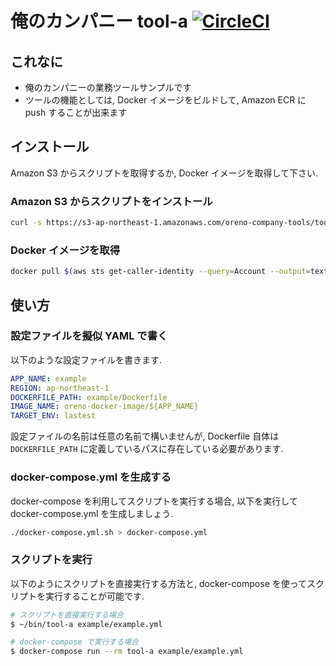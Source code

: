 # 俺のカンパニー tool-a [![CircleCI](https://circleci.com/gh/oreno-tools/tool-a.svg?style=svg)](https://circleci.com/gh/oreno-tools/tool-a)

## これなに

* 俺のカンパニーの業務ツールサンプルです
* ツールの機能としては, Docker イメージをビルドして, Amazon ECR に push することが出来ます

## インストール

Amazon S3 からスクリプトを取得するか, Docker イメージを取得して下さい.

### Amazon S3 からスクリプトをインストール

```sh
curl -s https://s3-ap-northeast-1.amazonaws.com/oreno-company-tools/tool-a/setup.sh | bash
```

### Docker イメージを取得

```sh
docker pull $(aws sts get-caller-identity --query=Account --output=text).dkr.ecr.ap-northeast-1.amazonaws.com/oreno-docker-image/tool-a:latest
```

## 使い方

### 設定ファイルを擬似 YAML で書く

以下のような設定ファイルを書きます.

```yaml
APP_NAME: example
REGION: ap-northeast-1
DOCKERFILE_PATH: example/Dockerfile
IMAGE_NAME: oreno-docker-image/${APP_NAME}
TARGET_ENV: lastest
```

設定ファイルの名前は任意の名前で構いませんが, Dockerfile 自体は `DOCKERFILE_PATH` に定義しているパスに存在している必要があります.

### docker-compose.yml を生成する

docker-compose を利用してスクリプトを実行する場合, 以下を実行して docker-compose.yml を生成しましょう.

```sh
./docker-compose.yml.sh > docker-compose.yml
```

### スクリプトを実行

以下のようにスクリプトを直接実行する方法と, docker-compose を使ってスクリプトを実行することが可能です.

```sh
# スクリプトを直接実行する場合
$ ~/bin/tool-a example/example.yml

# docker-compose で実行する場合
$ docker-compose run --rm tool-a example/example.yml
```
